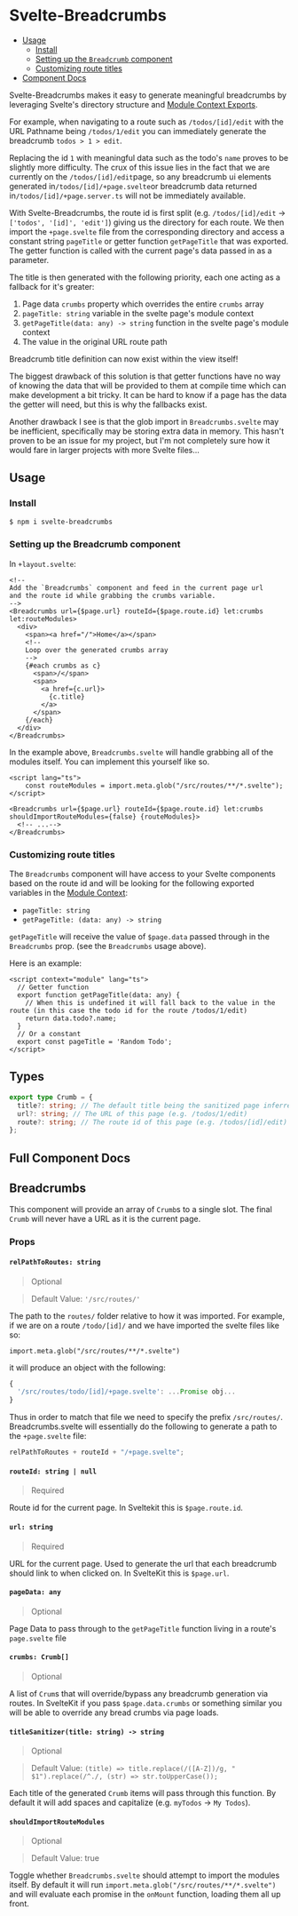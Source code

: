# Svelte-Breadcrumbs

- [Usage](#usage)
  - [Install](#install)
  - [Setting up the `Breadcrumb` component](#setting-up-the-breadcrumb-component)
  - [Customizing route titles](#customizing-route-titles)
- [Component Docs](#full-component-docs)

Svelte-Breadcrumbs makes it easy to generate meaningful breadcrumbs by leveraging Svelte's directory structure and [Module Context Exports](https://learn.svelte.dev/tutorial/module-exports).

For example, when navigating to a route such as `/todos/[id]/edit` with the URL Pathname being `/todos/1/edit` you can immediately generate the breadcrumb `todos > 1 > edit`.

Replacing the id `1` with meaningful data such as the todo's `name` proves to be slightly more difficulty. The crux of this issue lies in the fact that we are currently on the `/todos/[id]/edit`page, so any breadcrumb ui elements generated in`/todos/[id]/+page.svelte`or breadcrumb data returned in`/todos/[id]/+page.server.ts` will not be immediately available.

With Svelte-Breadcrumbs, the route id is first split (e.g. `/todos/[id]/edit` -> `['todos', '[id]', 'edit']`) giving us the directory for each route. We then import the `+page.svelte` file from the corresponding directory and access a constant string `pageTitle` or getter function `getPageTitle` that was exported. The getter function is called with the current page's data passed in as a parameter.

The title is then generated with the following priority, each one acting as a fallback for it's greater:

1. Page data `crumbs` property which overrides the entire `crumbs` array
2. `pageTitle: string` variable in the svelte page's module context
3. `getPageTitle(data: any) -> string` function in the svelte page's module context
4. The value in the original URL route path

Breadcrumb title definition can now exist within the view itself!

The biggest drawback of this solution is that getter functions have no way of knowing the data that will be provided to them at compile time which can make development a bit tricky. It can be hard to know if a page has the data the getter will need, but this is why the fallbacks exist.

Another drawback I see is that the glob import in `Breadcrumbs.svelte` may be inefficient, specifically may be storing extra data in memory. This hasn't proven to be an issue for my project, but I'm not completely sure how it would fare in larger projects with more Svelte files...

## Usage

### Install

```bash
$ npm i svelte-breadcrumbs
```

### Setting up the Breadcrumb component

In `+layout.svelte`:

```svelte
<!--
Add the `Breadcrumbs` component and feed in the current page url
and the route id while grabbing the crumbs variable.
-->
<Breadcrumbs url={$page.url} routeId={$page.route.id} let:crumbs let:routeModules>
  <div>
    <span><a href="/">Home</a></span>
    <!--
    Loop over the generated crumbs array
    -->
    {#each crumbs as c}
      <span>/</span>
      <span>
        <a href={c.url}>
          {c.title}
        </a>
      </span>
    {/each}
  </div>
</Breadcrumbs>
```

In the example above, `Breadcrumbs.svelte` will handle grabbing all of the modules itself. You can implement this yourself like so.

```svelte
<script lang="ts">
    const routeModules = import.meta.glob("/src/routes/**/*.svelte");
</script>

<Breadcrumbs url={$page.url} routeId={$page.route.id} let:crumbs shouldImportRouteModules={false} {routeModules}>
  <!-- ...-->
</Breadcrumbs>
```

### Customizing route titles

The `Breadcrumbs` component will have access to your Svelte components based on the route id and will be looking for the following exported variables in the [Module Context](https://learn.svelte.dev/tutorial/module-exports):

- `pageTitle: string`
- `getPageTitle: (data: any) -> string`

`getPageTitle` will receive the value of `$page.data` passed through in the `Breadcrumbs` prop. (see the `Breadcrumbs` usage above).

Here is an example:

```svelte
<script context="module" lang="ts">
  // Getter function
  export function getPageTitle(data: any) {
    // When this is undefined it will fall back to the value in the route (in this case the todo id for the route /todos/1/edit)
    return data.todo?.name;
  }
  // Or a constant
  export const pageTitle = 'Random Todo';
</script>
```

## Types

```ts
export type Crumb = {
  title?: string; // The default title being the sanitized page inferred from the URL (e.g. Edit)
  url?: string; // The URL of this page (e.g. /todos/1/edit)
  route?: string; // The route id of this page (e.g. /todos/[id]/edit)
};
```

## Full Component Docs

## Breadcrumbs

This component will provide an array of `Crumb`s to a single slot. The final `Crumb` will never have a URL as it is the current page.

### Props

#### `relPathToRoutes: string`

> Optional

> Default Value: `'/src/routes/'`

The path to the `routes/` folder relative to how it was imported. For example, if we are on a route `/todo/[id]/` and we have imported the svelte files like so:

`import.meta.glob("/src/routes/**/*.svelte")`

it will produce an object with the following:

```js
{
  '/src/routes/todo/[id]/+page.svelte': ...Promise obj...
}
```

Thus in order to match that file we need to specify the prefix `/src/routes/`. Breadcrumbs.svelte will essentially do the following to generate a path to the `+page.svelte` file:

```js
relPathToRoutes + routeId + "/+page.svelte";
```

#### `routeId: string | null`

> Required

Route id for the current page. In Sveltekit this is `$page.route.id`.

#### `url: string`

> Required

URL for the current page. Used to generate the url that each breadcrumb should link to when clicked on. In SvelteKit this is `$page.url`.

#### `pageData: any`

> Optional

Page Data to pass through to the `getPageTitle` function living in a route's `page.svelte` file

#### `crumbs: Crumb[]`

> Optional

A list of `Crum`s that will override/bypass any breadcrumb generation via routes. In SvelteKit if you pass `$page.data.crumbs` or something similar you will be able to override any bread crumbs via page loads.

#### `titleSanitizer(title: string) -> string`

> Optional

> Default Value: `(title) => title.replace(/([A-Z])/g, " $1").replace(/^./, (str) => str.toUpperCase());`

Each title of the generated `Crumb` items will pass through this function. By default it will add spaces and capitalize (e.g. `myTodos` -> `My Todos`).

#### `shouldImportRouteModules`

> Optional

> Default Value: true

Toggle whether `Breadcrumbs.svelte` should attempt to import the modules itself. By default it will run `import.meta.glob("/src/routes/**/*.svelte")` and will evaluate each promise in the `onMount` function, loading them all up front.

